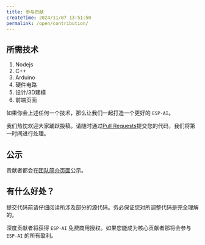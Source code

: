 ```yaml
---
title: 参与贡献
createTime: 2024/11/07 13:51:50
permalink: /open/contribution/
---
```


## 所需技术

1. Nodejs 
2. C++
3. Arduino
4. 硬件电路
5. 设计/3D建模
6. 前端页面

如果你会上述任何一个技术，那么让我们一起打造一个更好的 `ESP-AI`。

我们热忱欢迎大家踊跃投稿。请随时通过[Pull Requests](https://github.com/wangzongming/esp-ai/pulls)提交您的代码，我们将第一时间进行处理。

## 公示
贡献者都会在[团队简介页面](/team/)公示。

## 有什么好处？

提交代码前请仔细阅读所涉及部分的源代码。务必保证您对所调整代码是完全理解的。

深度贡献者将获得 `ESP-AI` 免费商用授权。如果您能成为核心贡献者那将会参与 `ESP-AI` 的所有盈利。
